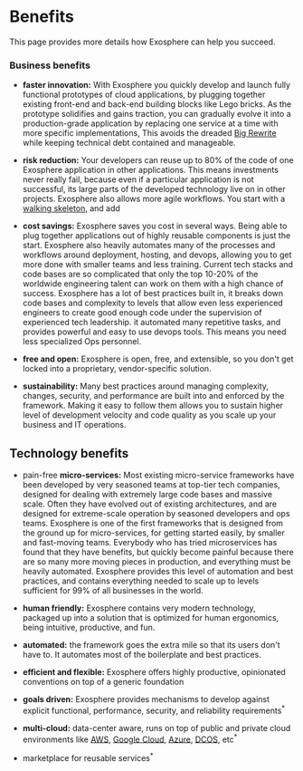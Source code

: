 # Benefits

This page provides more details how Exosphere can help you succeed.


### Business benefits

* __faster innovation:__
  With Exosphere you quickly develop and launch
  fully functional prototypes of cloud applications,
  by plugging together existing front-end and back-end building blocks
  like Lego bricks.
  As the prototype solidifies and gains traction,
  you can gradually evolve it into a production-grade application
  by replacing one service at a time with more specific implementations,
  This avoids the dreaded [Big Rewrite](http://onstartups.com/tabid/3339/bid/2596/Why-You-Should-Almost-Never-Rewrite-Your-Software.aspx)
  while keeping technical debt contained and manageable.

* __risk reduction:__
  Your developers can reuse up to 80% of the code of one Exosphere application in other applications.
  This means investments never really fail,
  because even if a particular application is not successful,
  its large parts of the developed technology live on in other projects.
  Exosphere also allows more agile workflows.
  You start with a [walking skeleton](http://blog.codeclimate.com/blog/2014/03/20/kickstart-your-next-project-with-a-walking-skeleton),
  and add

* __cost savings:__
  Exosphere saves you cost in several ways.
  Being able to plug together applications out of highly reusable components
  is just the start.
  Exosphere also heavily automates many of the processes and workflows
  around deployment, hosting, and devops,
  allowing you to get more done with smaller teams and less training.
  Current tech stacks and code bases are so complicated
  that only the top 10-20% of the worldwide engineering talent can work on them
  with a high chance of success.
  Exosphere has a lot of best practices built in,
  it breaks down code bases and complexity to levels
  that allow even less experienced engineers to create good enough code
  under the supervision of experienced tech leadership.
  it automated many repetitive tasks,
  and provides powerful and easy to use devops tools.
  This means you need less specialized Ops personnel.

* __free and open:__
  Exosphere is open, free, and extensible,
  so you don't get locked into a proprietary, vendor-specific solution.

* __sustainability:__
  Many best practices around managing complexity, changes, security, and performance
  are built into and enforced by the framework.
  Making it easy to follow them allows you to
  sustain higher level of development velocity and code quality
  as you scale up your business and IT operations.


## Technology benefits


- pain-free __micro-services:__
  Most existing micro-service frameworks have been developed by
  very seasoned teams at top-tier tech companies,
  designed for dealing with extremely large code bases and massive scale.
  Often they have evolved out of existing architectures,
  and are designed for extreme-scale operation by seasoned developers and ops teams.
  Exosphere is one of the first frameworks
  that is designed from the ground up for micro-services,
  for getting started easily, by smaller and fast-moving teams.
  Everybody who has tried microservices has found that they have benefits,
  but quickly become painful because there are so many more moving pieces in production,
  and everything must be heavily automated.
  Exosphere provides this level of automation and best practices,
  and contains everything needed to scale up to levels sufficient for 99% of all businesses in the world.

- __human friendly:__
  Exosphere contains very modern technology,
  packaged up into a solution that is optimized for
  human ergonomics, being intuitive, productive, and fun.

- __automated:__
  the framework goes the extra mile so that its users don't have to.
  It automates most of the boilerplate and best practices.

- __efficient and flexible:__
  Exosphere offers highly productive, opinionated conventions
  on top of a generic foundation

- __goals driven:__
  Exosphere provides mechanisms to develop against explicit
  functional, performance, security, and reliability requirements<sup>&#42;</sup>

- __multi-cloud:__
  data-center aware, runs on top of public and private cloud environments
  like [AWS](https://aws.amazon.com),
  [Google Cloud](https://cloud.google.com),
  [Azure](https://azure.microsoft.com),
  [DCOS](https://dcos.io), etc<sup>&#42;</sup>

- marketplace for reusable services<sup>&#42;</sup>


